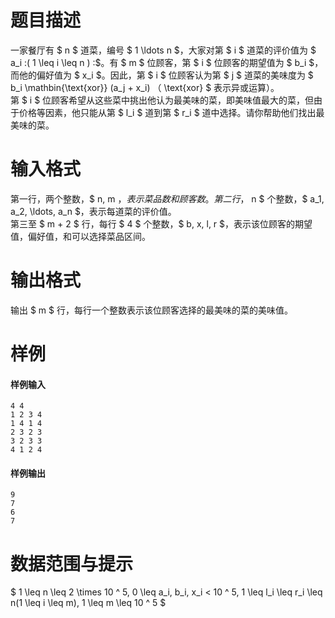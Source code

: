 
# 题目描述

一家餐厅有 $ n $ 道菜，编号 $ 1 \ldots n $，大家对第 $ i $ 道菜的评价值为 $ a_i \:( 1 \leq i \leq n ) \:$。有 $ m $ 位顾客，第 $ i $ 位顾客的期望值为 $ b_i $，而他的偏好值为 $ x_i $。因此，第 $ i $ 位顾客认为第 $ j $ 道菜的美味度为 $ b_i \mathbin{\text{xor}} (a_j + x_i) $（$ \text{xor} $ 表示异或运算）。  
第 $ i $ 位顾客希望从这些菜中挑出他认为最美味的菜，即美味值最大的菜，但由于价格等因素，他只能从第 $ l_i $ 道到第 $ r_i $ 道中选择。请你帮助他们找出最美味的菜。

# 输入格式

第一行，两个整数，$ n, m $，表示菜品数和顾客数。  
第二行，$ n $ 个整数，$ a_1, a_2, \ldots, a_n $，表示每道菜的评价值。  
第三至 $ m + 2 $ 行，每行 $ 4 $ 个整数，$ b, x, l, r $，表示该位顾客的期望值，偏好值，和可以选择菜品区间。

# 输出格式

 输出 $ m $ 行，每行一个整数表示该位顾客选择的最美味的菜的美味值。

# 样例

#### 样例输入
```plain
4 4
1 2 3 4
1 4 1 4
2 3 2 3
3 2 3 3
4 1 2 4
```

#### 样例输出
```plain
9
7
6
7
```

# 数据范围与提示

$ 1 \leq n \leq 2 \times 10 ^ 5, 0 \leq a_i, b_i, x_i < 10 ^ 5, 1 \leq l_i \leq r_i \leq n(1 \leq i \leq m), 1 \leq m \leq 10 ^ 5 $


